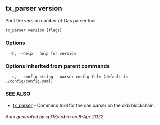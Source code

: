 ## tx_parser version

Print the version number of Das parser tool

```
tx_parser version [flags]
```

### Options

```
  -h, --help   help for version
```

### Options inherited from parent commands

```
  -c, --config string   parser config file (default is ./config/config.yaml)
```

### SEE ALSO

* [tx_parser](tx_parser.md)	 - Command tool for the das parser on the ckb blockchain.

###### Auto generated by spf13/cobra on 8-Apr-2022
